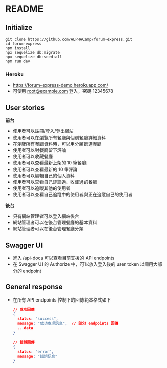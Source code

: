 # README

## Initialize
```
git clone https://github.com/ALPHACamp/forum-express.git
cd forum-express
npm install
npx sequelize db:migrate
npx sequelize db:seed:all
npm run dev
```

### Heroku
- https://forum-express-demo.herokuapp.com/
- 可使用 root@example.com 登入，密碼 12345678

## User stories

**前台**

* 使用者可以註冊/登入/登出網站
* 使用者可以在瀏覽所有餐廳與個別餐廳詳細資料
* 在瀏覽所有餐廳資料時，可以用分類篩選餐廳
* 使用者可以對餐廳留下評論
* 使用者可以收藏餐廳
* 使用者可以查看最新上架的 10 筆餐廳
* 使用者可以查看最新的 10 筆評論
* 使用者可以編輯自己的個人資料
* 使用者可以查看自己評論過、收藏過的餐廳
* 使用者可以追蹤其他的使用者
* 使用者可以查看自己追蹤中的使用者與正在追蹤自己的使用者

**後台**

* 只有網站管理者可以登入網站後台
* 網站管理者可以在後台管理餐廳的基本資料
* 網站管理者可以在後台管理餐廳分類

## Swagger UI
* 進入 /api-docs 可以查看目前支援的 API endpoints
* 在 Swagger UI 的 Authorize 中，可以放入登入後的 user token 以調用大部分的 endpoint

## General response
* 在所有 API endpoints 控制下的回傳範本格式如下

  ```json
  // 成功回傳
  {
  	status: "success",
  	message: "成功處理訊息",  // 部分 endpoints 回傳
  	...data
  }
  
  // 錯誤回傳
  {
  	status: "error",
  	message: "錯誤訊息"
  }
  ```

  